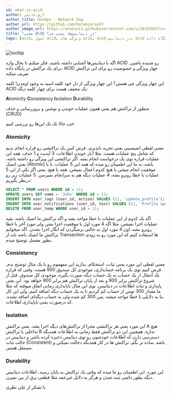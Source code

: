 ```yaml
---
id: what-is-acid
author: آرش حاتمی
author_title: DevOps - Network Eng
author_url: https://github.com/hatamiarash7
author_image_url: https://avatars1.githubusercontent.com/u/16325641?v=4
title: "معنی ACID در دیتابیس‌ها یعنی چی؟"
tags: [acid, اصول acid, ویژگی های acid, acid در دیتابیس, acid در پایگاه داده]
---
```


![tooltip](/img/blog/53.webp)

اگه با دیتابیس‌ها آشنایی داشته باشید، فکر میکنم تا بحال واژه ACID رو شنیده باشین. برای یک تراکنش در پایگاه داده، ACID چهار ویژگی و خصوصیت رو برای این تراکنش تعریف میکنه

<!--truncate-->

این چهار ویژگی چی هستن؟ این چهار ویژگی از دل خود کلمه اسید به وجود اومدن! کلمه ACID یک مخفف هست برای چهار کلمه دیگه:

**A**tomicity
**C**onsistency
**I**solation
**D**urability

منظور از تراکنش هم یعنی همون عملیات خوندن و نوشتن و بروزرسانی و حذف (CRUD)

خب حالا تک تک این‌ها رو بررسی کنیم:

### Atomicity

معنی لفظی اتمیسیتی یعنی تجزیه ناپذیری. فرض کنین یک تراکنشی رو قراره انجام بدیم که شامل پنج عملیات هست. مثلا 1بار خوندن اطلاعات، 3 آپدیت و 1 حذف. همه این عملیات قراره توی یک درخواست انجام بشه. اگر تراکنشی این ویژگی رو داشته باشه، یعنی اتمیک (Atomic) باشه، به ما این اطمینان رو میده که همه این 5 عملیات، یا با موفقیت انجام میشن یا هیچ کدوم اعمال نمیشن. همه یا هیچ. یعنی اگر یکی از این 5 عملیات با خطا روبرو بشه، 4 عملیات دیگه هم به سرانجام نمیرسن. 5 عملیات زیر رو درنظر بگیریم:

```sql
SELECT * FROM users WHERE id = 11;
UPDATE users SET name = 'John' WHERE id = 11;
INSERT INTO user_logs (user_id, action) VALUES (11, 'update_profile');
INSERT INTO user_notifications (user_id, text) VALUES (11, 'Profile updated');
DELETE FROM user_temp WHERE user_id = 11;
```

اگه یک کدوم از این عملیات با خطا مواجه بشه و اگه تراکنش ما اتمیک باشه، بقیه عملیات اجرا نمیشن. مثلا اگه 4 مورد اول با موفقیت اجرا بشن ولی مورد آخر با خطا روبرو بشه، اون 4 مورد اول به حالتی برمیگردن که انگار اجرا نشدن. اگه میخوایم تراکنش ما اتمیک باشه باید از Transaction ها استفاده کنیم که این مورد رو به زودی بطور مفصل توضیح میدم.

### Consistency

معنی لفظی این مورد یعنی ثبات، استحکام. بذارید این مفهموم رو با یک مثال توضیح بدم. فرض کنیم توی یک برنامه حسابداری، موجودی کل صندوق 900 هست. وقتی که قراره یک انتقال از یک حساب به یک حساب دیگه صورت بگیره، موجودی کل صندوق، قبل از شروع تراکنش برابر 900 و بعد از پایان تراکنش هم برابر 900 خواهد بود. این یعنی پایداری و ثبات اطلاعات در دیتابیس. توی این مثال ناپایداری زمانی اتفاق میوفته که مثلا ما مقدار 300 تومن از حساب کم کردیم تا به یک حساب دیگه اضافه کنیم، ولی این کار بنا به دلایلی با خطا مواجه میشه. پس 300 کم شده ولی به حساب دیگه‌ای اضافه نشده. که درصورت یعنی ناپایداری اطلاعات.

### Isolation

این مورد یعنی هر تراکنشی مجزا از تراکنش‌های دیگه اجرا بشه. یعنی تراکنش A هیچ تداخلی با تراکنش B نداره. همچنین این دو تراکنش فقط زمانی به اطلاعات همدیگه دسترسی دارن که اطلاعات خودشون رو توی دیتابیس ذخیره کرده باشن و دیتابیس در حالت ثبات (Consistent) باشه. ساده تر بگم، تراکنش ها در کار همدیگه دخالت نمیکنن و مستقل هستن.

### Durability

این مورد، این اطمینان رو ما میده که وقتی یک تراکنش به پایان رسید، اطلاعات دیتابیس دیگه بطور دائمی ثبت شدن و هرگز به دلایل غیرعمد مثلا قطعی برق از بین نمیرن.

با تشکر از علی نظری
